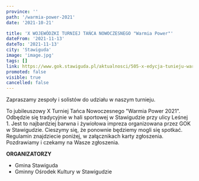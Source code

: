 ```yaml
---
province: ''
path: '/warmia-power-2021'
date: '2021-10-21'

title: 'X WOJEWÓDZKI TURNIEJ TAŃCA NOWOCZESNEGO "Warmia Power"'
dateFrom: '2021-11-13'
dateTo: '2021-11-13'
city: 'Stawiguda'
image: 'image.jpg'
tags: []
link: https://www.gok.stawiguda.pl/aktualnosci/505-x-edycja-tunieju-warmia-power-zapisy
promoted: false
visible: true
cancelled: false
---
```

Zapraszamy zespoły i solistów do udziału w naszym turnieju.

To jubileuszowy X Turniej Tańca Nowoczesnego "Warmia Power 2021". Odbędzie się tradycyjnie w hali sportowej w Stawigudzie przy ulicy Leśnej 1. Jest to najbardziej barwna i żywiołowa impreza organizowana przez GOK w Stawigudzie. Cieszymy się, że ponownie będziemy mogli się spotkać. Regulamin znajdziecie poniżej, w załącznikach karty zgłoszenia. Pozdrawiamy i czekamy na Wasze zgłoszenia.

**ORGANIZATORZY**
- Gmina Stawiguda
- Gminny Ośrodek Kultury w Stawigudzie
